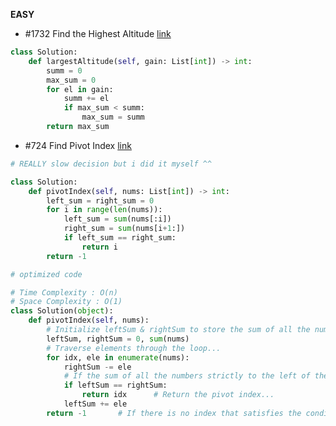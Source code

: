 __EASY__ 

- #1732 Find the Highest Altitude [link](https://leetcode.com/problems/find-the-highest-altitude/?envType=study-plan-v2&envId=leetcode-75)
```python
class Solution:
    def largestAltitude(self, gain: List[int]) -> int:
        summ = 0
        max_sum = 0
        for el in gain:
            summ += el
            if max_sum < summ:
                max_sum = summ
        return max_sum
```

- #724 Find Pivot Index [link](https://leetcode.com/problems/find-pivot-index/?envType=study-plan-v2&envId=leetcode-75)
```python
# REALLY slow decision but i did it myself ^^

class Solution:
    def pivotIndex(self, nums: List[int]) -> int:
        left_sum = right_sum = 0
        for i in range(len(nums)):
            left_sum = sum(nums[:i])
            right_sum = sum(nums[i+1:])
            if left_sum == right_sum:
                return i
        return -1

# optimized code

# Time Complexity : O(n)
# Space Complexity : O(1)
class Solution(object):
    def pivotIndex(self, nums):
        # Initialize leftSum & rightSum to store the sum of all the numbers strictly to the index's left & right respectively...
        leftSum, rightSum = 0, sum(nums)
        # Traverse elements through the loop...
        for idx, ele in enumerate(nums):
            rightSum -= ele
            # If the sum of all the numbers strictly to the left of the index is equal to the sum of all the numbers strictly to the index's right...
            if leftSum == rightSum:
                return idx      # Return the pivot index...
            leftSum += ele
        return -1       # If there is no index that satisfies the conditions in the problem statement...
```

